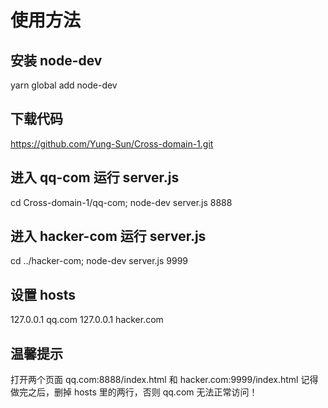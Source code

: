 # 使用方法

## 安装 node-dev
yarn global add node-dev

## 下载代码
https://github.com/Yung-Sun/Cross-domain-1.git

## 进入 qq-com 运行 server.js
cd Cross-domain-1/qq-com; 
node-dev server.js 8888

## 进入 hacker-com 运行 server.js
cd ../hacker-com; 
node-dev server.js 9999

## 设置 hosts
 127.0.0.1 qq.com
 127.0.0.1 hacker.com
 
## 温馨提示
打开两个页面 qq.com:8888/index.html 和 hacker.com:9999/index.html
记得做完之后，删掉 hosts 里的两行，否则 qq.com 无法正常访问！
